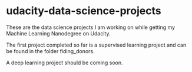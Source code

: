 # udacity-data-science-projects

These are the data science projects I am working on while getting my Machine Learning Nanodegree on Udacity.

The first project completed so far is a supervised learning project and can be found in the folder fiding_donors.

A deep learning project should be coming soon.
